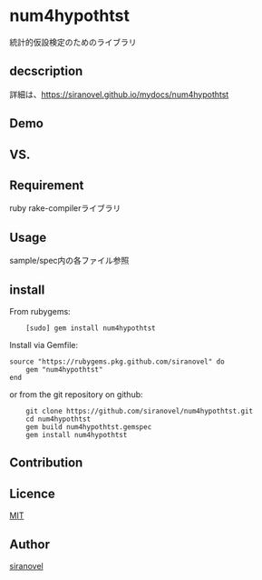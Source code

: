num4hypothtst
=============
統計的仮設検定のためのライブラリ

## decscription ##

詳細は、https://siranovel.github.io/mydocs/num4hypothtst  

## Demo ##

## VS. ##

## Requirement ##

ruby rake-compilerライブラリ

## Usage ##

sample/spec内の各ファイル参照

## install ##

From rubygems:  
~~~
    [sudo] gem install num4hypothtst
~~~

Install via Gemfile:  
~~~
source "https://rubygems.pkg.github.com/siranovel" do
    gem "num4hypothtst"
end
~~~

or from the git repository on github:  
~~~
    git clone https://github.com/siranovel/num4hypothtst.git  
    cd num4hypothtst  
    gem build num4hypothtst.gemspec
    gem install num4hypothtst
~~~

## Contribution ##

## Licence ##
[MIT](LICENSE)

## Author ##

[siranovel](https://github.com/siranovel)
